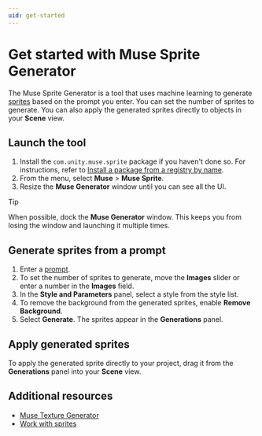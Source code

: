 ```yaml
---
uid: get-started
---
```


# Get started with Muse Sprite Generator

The Muse Sprite Generator is a tool that uses machine learning to generate [sprites](https://docs.unity3d.com/Manual/Sprites.html) based on the prompt you enter. You can set the number of sprites to generate. You can also apply the generated sprites directly to objects in your **Scene** view.

## Launch the tool

1. Install the `com.unity.muse.sprite` package if you haven't done so. For instructions, refer to [Install a package from a registry by name](https://docs.unity3d.com/Manual/upm-ui-quick.html).
1. From the menu, select **Muse** > **Muse Sprite**.
1. Resize the **Muse Generator** window until you can see all the UI.

> [!TIP]
> When possible, dock the **Muse Generator** window. This keeps you from losing the window and launching it multiple times.

## Generate sprites from a prompt

1. Enter a [prompt](xref:write-prompt).
1. To set the number of sprites to generate, move the **Images** slider or enter a number in the **Images** field.
1. In the **Style and Parameters** panel, select a style from the style list.
1. To remove the background from the generated sprites, enable **Remove Background**.
1. Select **Generate**. The sprites appear in the **Generations** panel.

## Apply generated sprites

To apply the generated sprite directly to your project, drag it from the **Generations** panel into your **Scene** view.

## Additional resources

* [Muse Texture Generator](https://docs.unity3d.com/Packages/com.unity.muse.texture@latest)
* [Work with sprites](https://docs.unity3d.com/Manual/Sprites.html)
